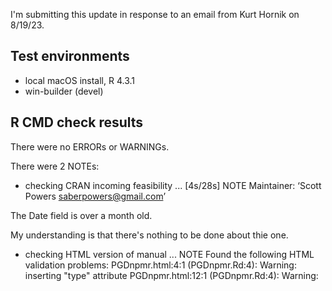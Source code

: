 I'm submitting this update in response to an email from Kurt Hornik on 8/19/23.

## Test environments
* local macOS install, R 4.3.1
* win-builder (devel)

## R CMD check results
There were no ERRORs or WARNINGs. 

There were 2 NOTEs:

* checking CRAN incoming feasibility ... [4s/28s] NOTE
Maintainer: ‘Scott Powers <saberpowers@gmail.com>’

The Date field is over a month old.

My understanding is that there's nothing to be done about thie one.

* checking HTML version of manual ... NOTE
Found the following HTML validation problems:
PGDnpmr.html:4:1 (PGDnpmr.Rd:4): Warning: <link> inserting "type" attribute
PGDnpmr.html:12:1 (PGDnpmr.Rd:4): Warning: <script> proprietary attribute "onload"
PGDnpmr.html:12:1 (PGDnpmr.Rd:4): Warning: <script> inserting "type" attribute
...
prox.html:38:1 (prox.Rd:16): Warning: <table> lacks "summary" attribute

(with many more that I've not included)

I'm confused about why I'm seeing this note and how I could fix it. I found this email thread from
May of last year: https://stat.ethz.ch/pipermail/r-sig-mac/2022-May/014443.html which makes me
think it may not be my fault.